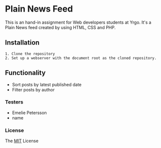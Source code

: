 # Plain News Feed

This is an hand-in assignment for Web developers students at Yrgo.
It's a Plain News feed created by using HTML, CSS and PHP. 

## Installation
    1. Clone the repository
    2. Set up a webserver with the document root as the cloned repository.
    
## Functionality 
* Sort posts by latest published date
* Filter posts by author

### Testers
* Emelie Petersson
* name 

### License

The [MIT](https://github.com/Juljulia/Plain-news/blob/master/LICENSE) License 
